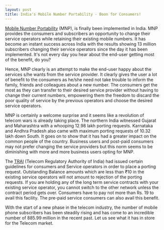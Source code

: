 ```yaml
---
layout: post
title: India's Mobile Number Portability - Boon for Consumers!
---
```


[Mobile Number Portability](http://en.wikipedia.org/wiki/Mobile_number_portability) (MNP), is finally been implemented in India. MNP provides the consumers and subscribers an opportunity to change their service operators while retaining their existing mobile numbers. It has become an instant success across India with the results showing 13 million subscribers changing their service operators since the day it has been implemented. It's not every day you hear about the end-user getting most of the benefit, do you?

Hence, MNP clearly is an attempt to make the end-user happy about the services s/he wants from the service provider. It clearly gives the user a lot of benefit to the consumers as he/she need not take trouble to inform the family, friends and colleagues about a new number. The consumers get the most as they can transfer to their desired service provider without having to change their current numbers, empowering them the freedom to discard the poor quality of service by the previous operators and choose the desired service operators.

MNP is certainly a welcome surprise and it seems like a revolution of telecom wars is already taking place. The northern India witnessed Gujarat and Maharashtra with a whooping 12.98 lakh porting requests. Karnataka and Andhra Pradesh also came with maximum porting requests of 10.32 lakh down South. It goes on to show that it has had a greater impact on the common people of the country. Business users and post-paid consumers may not prefer changing the service providers but this norm seems to be diminishing with more and more business users opting for MNP.

The [TRAI](http://www.trai.gov.in/) (Telecom Regulatory Authority of India) had issued certain guidelines for consumers and Service operators in order to place a porting request. Outstanding Balance amounts which are less than ₹10 in the existing service operators will not amount to rejection of the porting requests. If you are holding any of the long term service contracts with your existing service operator, you cannot switch to the other network unless the contract period gets over. Consumers have to pay not more than Rs. 19 to avail this facility. The pre-paid service consumers can also avail this benefit.

With the start of a new phase in the telecom industry, the number of mobile phone subscribers has been steadily rising and has come to an incredible number of 885.99 million in the recent past. Let us see what it has in store for the Telecom market.